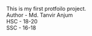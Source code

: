 This is my first protfoilo project.
<br>
Author - Md. Tanvir Anjum
<br>
HSC - 18-20
<br>
SSC - 16-18
